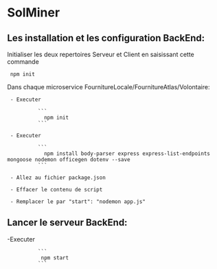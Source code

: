 # SolMiner
## Les installation et les configuration BackEnd:
  Initialiser les deux repertoires Serveur et Client en saisissant cette commande

   ```
    npm init
   ```

  Dans chaque microservice FournitureLocale/FournitureAtlas/Volontaire:
  
     - Executer 
     
              ```
                npm init
              ```
             
     - Executer
     
              ```
                npm install body-parser express express-list-endpoints mongoose nodemon officegen dotenv --save
              ```
              
     - Allez au fichier package.json 
     
     - Effacer le contenu de script 
     
     - Remplacer le par "start": "nodemon app.js"
     
     
## Lancer le serveur BackEnd:
   -Executer 
   
              ```
               npm start
              ```
     
